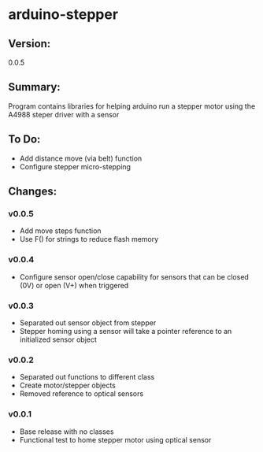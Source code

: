 # arduino-stepper

## Version:
0.0.5

## Summary:
Program contains libraries for helping arduino run a stepper motor using the A4988 steper driver with a sensor

## To Do:
* Add distance move (via belt) function
* Configure stepper micro-stepping

## Changes:
### v0.0.5
 * Add move steps function
 * Use F() for strings to reduce flash memory
### v0.0.4
 * Configure sensor open/close capability for sensors that can be closed (0V) or open (V+) when triggered
### v0.0.3
 * Separated out sensor object from stepper
 * Stepper homing using a sensor will take a pointer reference to an initialized sensor object
### v0.0.2
 * Separated out functions to different class
 * Create motor/stepper objects
 * Removed reference to optical sensors
### v0.0.1
 * Base release with no classes
 * Functional test to home stepper motor using optical sensor